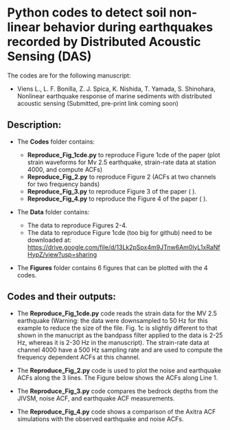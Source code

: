 # Python codes to detect soil non-linear behavior during earthquakes recorded by Distributed Acoustic Sensing (DAS) 

The codes are for the following manuscript:
- Viens L., L. F. Bonilla, Z. J. Spica, K. Nishida, T. Yamada, S. Shinohara, Nonlinear earthquake response of marine sediments with distributed acoustic sensing (Submitted, pre-print link coming soon)

## Description:
* The **Codes** folder contains:

  - **Reproduce_Fig_1cde.py** to reproduce Figure 1cde of the paper (plot strain waveforms for Mv 2.5 earthquake, strain-rate data at station 4000, and compute ACFs)
  - **Reproduce_Fig_2.py** to reproduce Figure 2 (ACFs at two channels for two frequency bands)
  - **Reproduce_Fig_3.py** to reproduce Figure 3 of the paper ( ).
  - **Reproduce_Fig_4.py** to reproduce the Figure 4 of the paper ( ).

* The **Data** folder contains:
  - The data to reproduce Figures 2-4.
  - The data to reproduce Figure 1cde (too big for github) need to be downloaded at: https://drive.google.com/file/d/13Lk2pSpx4m9JTnw6Am0lyL1xRaNfHypZ/view?usp=sharing

* The **Figures** folder contains 6 figures that can be plotted with the 4 codes. 


## Codes and their outputs:

* The **Reproduce_Fig_1cde.py** code reads the strain data for the MV 2.5 earthquake (Warning: the data were downsampled to 50 Hz for this example to reduce the size of the file. Fig. 1c is slightly different to that shown in the manucript as the bandpass filter applied to the data is 2-25 Hz, whereas it is 2-30 Hz in the manuscript). The strain-rate data at channel 4000 have a 500 Hz sampling rate and are used to compute the frequency dependent ACFs at this channel. 


* The **Reproduce_Fig_2.py** code is used to plot the noise and earthquake ACFs along the 3 lines. The Figure below shows the ACFs along Line 1. 


* The **Reproduce_Fig_3.py** code compares the bedrock depths from the JIVSM, noise ACF, and earthquake ACF measurements. 


* The **Reproduce_Fig_4.py** code shows a comparison of the Axitra ACF simulations with the observed earthquake and noise ACFs. 
